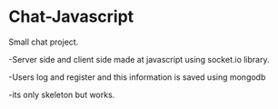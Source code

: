 # Chat-Javascript

Small chat project.

-Server side and client side made at javascript using socket.io library.

-Users log and register and this information is saved using mongodb

-its only skeleton but works.
